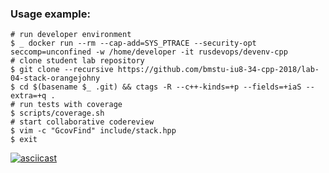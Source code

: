 ### Usage example:

```Shell
# run developer environment
$ _ docker run --rm --cap-add=SYS_PTRACE --security-opt seccomp=unconfined -w /home/developer -it rusdevops/devenv-cpp
# clone student lab repository
$ git clone --recursive https://github.com/bmstu-iu8-34-cpp-2018/lab-04-stack-orangejohny 
$ cd $(basename $_ .git) && ctags -R --c++-kinds=+p --fields=+iaS --extra=+q .
# run tests with coverage
$ scripts/coverage.sh
# start collaborative codereview
$ vim -c "GcovFind" include/stack.hpp
$ exit
```

[![asciicast](https://asciinema.org/a/211861.svg)](https://asciinema.org/a/211861)
